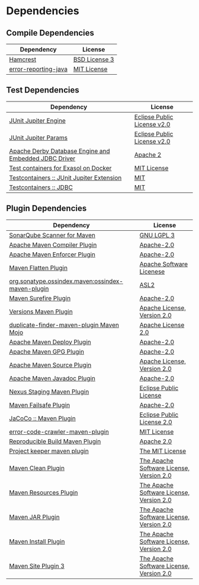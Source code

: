 <!-- @formatter:off -->
# Dependencies

## Compile Dependencies

| Dependency                | License            |
| ------------------------- | ------------------ |
| [Hamcrest][0]             | [BSD License 3][1] |
| [error-reporting-java][2] | [MIT License][3]   |

## Test Dependencies

| Dependency                                                 | License                          |
| ---------------------------------------------------------- | -------------------------------- |
| [JUnit Jupiter Engine][4]                                  | [Eclipse Public License v2.0][5] |
| [JUnit Jupiter Params][4]                                  | [Eclipse Public License v2.0][5] |
| [Apache Derby Database Engine and Embedded JDBC Driver][6] | [Apache 2][7]                    |
| [Test containers for Exasol on Docker][8]                  | [MIT License][9]                 |
| [Testcontainers :: JUnit Jupiter Extension][10]            | [MIT][11]                        |
| [Testcontainers :: JDBC][10]                               | [MIT][11]                        |

## Plugin Dependencies

| Dependency                                              | License                                       |
| ------------------------------------------------------- | --------------------------------------------- |
| [SonarQube Scanner for Maven][12]                       | [GNU LGPL 3][13]                              |
| [Apache Maven Compiler Plugin][14]                      | [Apache-2.0][15]                              |
| [Apache Maven Enforcer Plugin][16]                      | [Apache-2.0][15]                              |
| [Maven Flatten Plugin][17]                              | [Apache Software Licenese][15]                |
| [org.sonatype.ossindex.maven:ossindex-maven-plugin][18] | [ASL2][7]                                     |
| [Maven Surefire Plugin][19]                             | [Apache-2.0][15]                              |
| [Versions Maven Plugin][20]                             | [Apache License, Version 2.0][15]             |
| [duplicate-finder-maven-plugin Maven Mojo][21]          | [Apache License 2.0][22]                      |
| [Apache Maven Deploy Plugin][23]                        | [Apache-2.0][15]                              |
| [Apache Maven GPG Plugin][24]                           | [Apache-2.0][15]                              |
| [Apache Maven Source Plugin][25]                        | [Apache License, Version 2.0][15]             |
| [Apache Maven Javadoc Plugin][26]                       | [Apache-2.0][15]                              |
| [Nexus Staging Maven Plugin][27]                        | [Eclipse Public License][28]                  |
| [Maven Failsafe Plugin][29]                             | [Apache-2.0][15]                              |
| [JaCoCo :: Maven Plugin][30]                            | [Eclipse Public License 2.0][31]              |
| [error-code-crawler-maven-plugin][32]                   | [MIT License][33]                             |
| [Reproducible Build Maven Plugin][34]                   | [Apache 2.0][7]                               |
| [Project keeper maven plugin][35]                       | [The MIT License][36]                         |
| [Maven Clean Plugin][37]                                | [The Apache Software License, Version 2.0][7] |
| [Maven Resources Plugin][38]                            | [The Apache Software License, Version 2.0][7] |
| [Maven JAR Plugin][39]                                  | [The Apache Software License, Version 2.0][7] |
| [Maven Install Plugin][40]                              | [The Apache Software License, Version 2.0][7] |
| [Maven Site Plugin 3][41]                               | [The Apache Software License, Version 2.0][7] |

[0]: http://hamcrest.org/JavaHamcrest/
[1]: http://opensource.org/licenses/BSD-3-Clause
[2]: https://github.com/exasol/error-reporting-java/
[3]: https://github.com/exasol/error-reporting-java/blob/main/LICENSE
[4]: https://junit.org/junit5/
[5]: https://www.eclipse.org/legal/epl-v20.html
[6]: http://db.apache.org/derby/
[7]: http://www.apache.org/licenses/LICENSE-2.0.txt
[8]: https://github.com/exasol/exasol-testcontainers/
[9]: https://github.com/exasol/exasol-testcontainers/blob/main/LICENSE
[10]: https://java.testcontainers.org
[11]: http://opensource.org/licenses/MIT
[12]: http://sonarsource.github.io/sonar-scanner-maven/
[13]: http://www.gnu.org/licenses/lgpl.txt
[14]: https://maven.apache.org/plugins/maven-compiler-plugin/
[15]: https://www.apache.org/licenses/LICENSE-2.0.txt
[16]: https://maven.apache.org/enforcer/maven-enforcer-plugin/
[17]: https://www.mojohaus.org/flatten-maven-plugin/
[18]: https://sonatype.github.io/ossindex-maven/maven-plugin/
[19]: https://maven.apache.org/surefire/maven-surefire-plugin/
[20]: https://www.mojohaus.org/versions/versions-maven-plugin/
[21]: https://basepom.github.io/duplicate-finder-maven-plugin
[22]: http://www.apache.org/licenses/LICENSE-2.0.html
[23]: https://maven.apache.org/plugins/maven-deploy-plugin/
[24]: https://maven.apache.org/plugins/maven-gpg-plugin/
[25]: https://maven.apache.org/plugins/maven-source-plugin/
[26]: https://maven.apache.org/plugins/maven-javadoc-plugin/
[27]: http://www.sonatype.com/public-parent/nexus-maven-plugins/nexus-staging/nexus-staging-maven-plugin/
[28]: http://www.eclipse.org/legal/epl-v10.html
[29]: https://maven.apache.org/surefire/maven-failsafe-plugin/
[30]: https://www.jacoco.org/jacoco/trunk/doc/maven.html
[31]: https://www.eclipse.org/legal/epl-2.0/
[32]: https://github.com/exasol/error-code-crawler-maven-plugin/
[33]: https://github.com/exasol/error-code-crawler-maven-plugin/blob/main/LICENSE
[34]: http://zlika.github.io/reproducible-build-maven-plugin
[35]: https://github.com/exasol/project-keeper/
[36]: https://github.com/exasol/project-keeper/blob/main/LICENSE
[37]: http://maven.apache.org/plugins/maven-clean-plugin/
[38]: http://maven.apache.org/plugins/maven-resources-plugin/
[39]: http://maven.apache.org/plugins/maven-jar-plugin/
[40]: http://maven.apache.org/plugins/maven-install-plugin/
[41]: http://maven.apache.org/plugins/maven-site-plugin/
